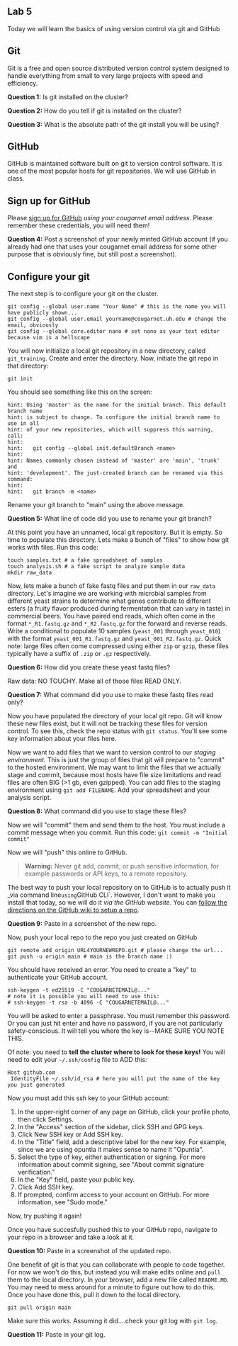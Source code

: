 ## Lab 5

Today we will learn the basics of using version control via git and GitHub

## Git

Git is a free and open source distributed version control system designed to handle everything from small to very large projects with speed and efficiency.

**Question 1:** Is git installed on the cluster?

**Question 2:** How do you tell if git is installed on the cluster?

**Question 3:** What is the absolute path of the git install you will be using?

## GitHub

GitHub is maintained software built on git to version control software. It is one of the most popular hosts for git repositories. We will use GitHub in class.

## Sign up for GitHub

Please [sign up for GitHub](https://docs.github.com/en/get-started/start-your-journey/creating-an-account-on-github) _using your cougarnet email address_. Please remember these credentials, you will need them!

**Question 4:** Post a screenshot of your newly minted GitHub account (if you already had one that uses your cougarnet email address for some other purpose that is obviously fine, but still post a screenshot).

## Configure your git

The next step is to configure your git on the cluster.

```
git config --global user.name "Your Name" # this is the name you will have publicly shown...
git config --global user.email yourname@cougarnet.uh.edu # change the email, obviously
git config --global core.editor nano # set nano as your text editor because vim is a hellscape
```

You will now initialize a local git repository in a new directory, called `git_training`. Create and enter the directory. Now, initiate the git repo in that directory:

```
git init
```

You should see something like this on the screen:

```
hint: Using 'master' as the name for the initial branch. This default branch name
hint: is subject to change. To configure the initial branch name to use in all
hint: of your new repositories, which will suppress this warning, call:
hint: 
hint:   git config --global init.defaultBranch <name>
hint: 
hint: Names commonly chosen instead of 'master' are 'main', 'trunk' and
hint: 'development'. The just-created branch can be renamed via this command:
hint: 
hint:   git branch -m <name>
```

Rename your git branch to "main" using the above message.

**Question 5:** What line of code did you use to rename your git branch?

At this point you have an unnamed, local git repository. But it is empty. So time to populate this directory. Lets make a bunch of "files" to show how git works with files. Run this code:

```
touch samples.txt # a fake spreadsheet of samples
touch analysis.sh # a fake script to analyze sample data
mkdir raw_data
```

Now, lets make a bunch of fake fastq files and put them in our `raw_data` directory. Let's imagine we are working with microbial samples from different yeast strains to determine what genes contribute to different esters (a fruity flavor produced during fermentation that can vary in taste) in commercial beers. You have paired end reads, which often come in the format `*_R1.fastq.gz` and `*_R2.fastq.gz` for the forward and reverse reads. Write a conditional to populate 10 samples (`yeast_001` through `yeast_010`) with the format `yeast_001_R1.fastq.gz` and `yeast_001_R2.fastq.gz`. Quick note: large files often come compressed using either `zip` or `gzip`, these files typically have a suffix of `.zip` or `.gz` respectively.

**Question 6:** How did you create these yeast fastq files?

Raw data: NO TOUCHY. Make all of those files READ ONLY.

**Question 7:** What command did you use to make these fastq files read only?

Now you have populated the directory of your local git repo. Git will know these new files exist, but it will not be tracking these files for version control. To see this, check the repo status with `git status`. You'll see some key information about your files here.

Now we want to add files that we want to version control to our _staging environment._ This is just the group of files that git will prepare to "commit" to the hosted environment. We may want to limit the files that we actually stage and commit, because most hosts have file size limitations and read files are often BIG (>1 gb, even gzipped). You can add files to the staging environment using `git add FILENAME`. Add your spreadsheet and your analysis script.

**Question 8:** What command did you use to stage these files?

Now we will "commit" them and send them to the host. You must include a commit message when you commit. Run this code: `git commit -m "Initial commit"`

Now we will "push" this online to GitHub. 

>**Warning:** Never git add, commit, or push sensitive information, for example passwords or API keys, to a remote repository.

The best way to push your local repository on to GitHub is to actually push it _via command line` using `GitHub CLI`. However, I don't want to make you install that today, so we will do it _via the GitHub website_. You can [follow the directions on the GitHub wiki to setup a repo](https://docs.github.com/en/repositories/creating-and-managing-repositories/creating-a-new-repository).

**Question 9:** Paste in a screenshot of the new repo.

Now, push your local repo to the repo you just created on GitHub

```
git remote add origin URL4YOURNEWREPO.git # please change the url...
git push -u origin main # main is the branch name :) 
```

You should have received an error. You need to create a "key" to authenticate your GitHub account.

```
ssh-keygen -t ed25519 -C "COUGARNETEMAIL@..."
# note it is possible you will need to use this: 
# ssh-keygen -t rsa -b 4096 -C "COUGARNETEMAIL@..."
```

You will be asked to enter a passphrase. You must remember this password. Or you can just hit enter and have no password, if you are not particularly safety-conscious. It will tell you where the key is--MAKE SURE YOU  NOTE THIS.

Of note: you need to **tell the cluster where to look for these keys!** You will need to edit your `~/.ssh/config` file to ADD this:

```
Host github.com 
 IdentityFile ~/.ssh/id_rsa # here you will put the name of the key you just generated
```

Now you must add this ssh key to your GitHub account:

1. In the upper-right corner of any page on GitHub, click your profile photo, then click  Settings.
2. In the "Access" section of the sidebar, click  SSH and GPG keys.
3. Click New SSH key or Add SSH key.
4. In the "Title" field, add a descriptive label for the new key. For example, since we are using opuntia it makes sense to name it "Opuntia".
5. Select the type of key, either authentication or signing. For more information about commit signing, see "About commit signature verification."
6. In the "Key" field, paste your public key.
7. Click Add SSH key.
8. If prompted, confirm access to your account on GitHub. For more information, see "Sudo mode."

Now, try pushing it again!

Once you have succesfully pushed this to your GitHub repo, navigate to your repo in a browser and take a look at it.

**Question 10:** Paste in a screenshot of the updated repo.

One benefit of git is that you can collaborate with people to code together. For now we won't do this, but instead you will make edits online and `pull` them to the local directory. In your browser, add a new file called `README.MD`. You may need to mess around for a minute to figure out how to do this. Once you have done this, pull it down to the local directory.

```
git pull origin main
```

Make sure this works. Assuming it did....check your git log with `git log`.

**Question 11:** Paste in your git log.


